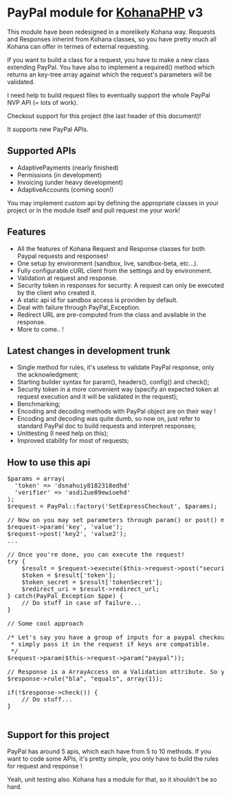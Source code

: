 # PayPal module for [KohanaPHP](http://github.com/shadowhand/kohana) v3

This module have been redesigned in a morelikely Kohana way. Requests and 
Responses inherint from Kohana classes, so you have pretty much all Kohana can
offer in termes of external requesting.

If you want to build a class for a request, you have to make a new class extending PayPal. You have also to implement a required() method which returns an key-tree array against which the request's parameters will be validated.

I need help to build request files to eventually support the whole PayPal NVP API (= lots of work).

Checkout support for this project (the last header of this document)!

It supports new PayPal APIs.

## Supported APIs

* AdaptivePayments (nearly finished)
* Permissions (in development)
* Invoicing (under heavy development)
* AdaptiveAccounts (coming soon!)

You may implement custom api by defining the appropriate classes in your project
or in the module itself and pull request me your work!

## Features

* All the features of Kohana Request and Response classes for both Paypal requests and responses!
* One setup by environment (sandbox, live, sandbox-beta, etc...).
* Fully configurable cURL client from the settings and by environment.
* Validation at request and response.
* Security token in responses for security. A request can only be executed by the client who created it.
* A static api id for sandbox access is providen by default.
* Deal with failure through PayPal_Exception.
* Redirect URL are pre-computed from the class and available in the response.
* More to come.. !

## Latest changes in development trunk

* Single method for rules, it's useless to validate PayPal response, only the acknowledgment;
* Starting builder syntax for param(), headers(), config() and check();
* Security token in a more convenient way (specify an expected token at request execution and it will be validated in the request);
* Benchmarking;
* Encoding and decoding methods with PayPal object are on their way !
* Encoding and decoding was quite dumb, so now on, just refer to standard PayPal doc to build requests and interpret responses;
* Unittesting (I need help on this);
* Improved stability for most of requests;

## How to use this api

<pre>
$params = array(
  'token' => 'dsnahuiy8182318edhd'
  'verifier' => 'asdi2ue89ewioehd'
);
$request = PayPal::factory('SetExpressCheckout', $params);

// Now on you may set parameters through param() or post() method (it's the same!)
$request->param('key', 'value');
$request->post('key2', 'value2');
...

// Once you're done, you can execute the request!
try {
    $result = $request->execute($this->request->post("security_token"));
    $token = $result['token'];
    $token_secret = $result['tokenSecret'];
    $redirect_uri = $result->redirect_url;
} catch(PayPal_Exception $ppe) {
    // Do stuff in case of failure...
}

// Some cool approach

/* Let's say you have a group of inputs for a paypal checkout form, you can 
 * simply pass it in the request if keys are compatible.
 */
$request->param($this->request->param("paypal"));

// Response is a ArrayAccess on a Validation attribute. So you can do cool stuff.
$response->rule("bla", "equals", array(1));

if(!$response->check()) {
    // Do stuff...
}

</pre>


## Support for this project

PayPal has around 5 apis, which each have from 5 to 10 methods. If you want to code some APIs, it's pretty simple, you only have to build the rules for request and response !

Yeah, unit testing also. Kohana has a module for that, so it shouldn't be so hard.
